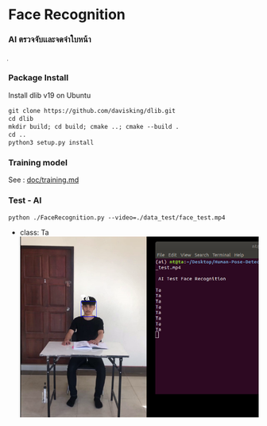 # Face Recognition

### AI ตรวจจับเเละจดจำใบหน้า
ฺ
### Package Install

Install dlib v19 on Ubuntu
```
git clone https://github.com/davisking/dlib.git
cd dlib
mkdir build; cd build; cmake ..; cmake --build .
cd ..
python3 setup.py install
```

### Training model

See : [doc/training.md](./doc/training.md)

### Test - AI  
```
python ./FaceRecognition.py --video=./data_test/face_test.mp4
```
   - class: Ta 
     <img src="./markdown/face_ta.png">




